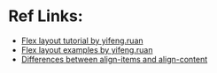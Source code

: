 # Ref Links:

* [Flex layout tutorial by yifeng.ruan](http://www.ruanyifeng.com/blog/2015/07/flex-grammar.html)
* [Flex layout examples by yifeng.ruan](http://www.ruanyifeng.com/blog/2015/07/flex-examples.html)
* [Differences between align-items and align-content](http://www.07net01.com/2016/03/1380359.html)

